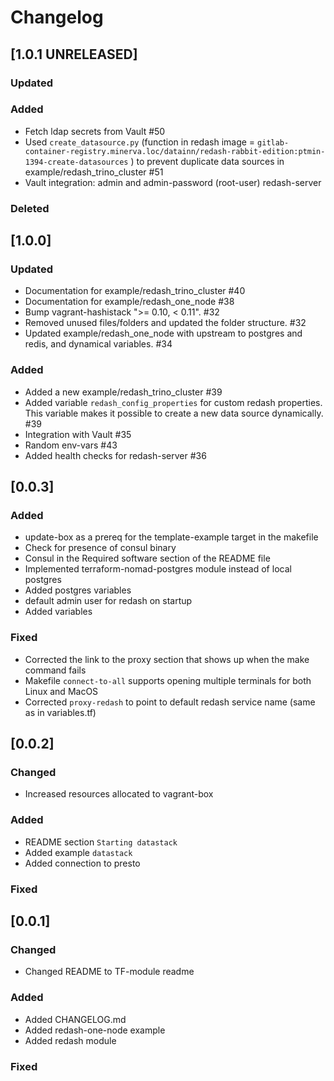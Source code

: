 # Changelog
## [1.0.1 UNRELEASED]

### Updated

### Added
- Fetch ldap secrets from Vault #50
- Used `create_datasource.py` (function in redash image = `gitlab-container-registry.minerva.loc/datainn/redash-rabbit-edition:ptmin-1394-create-datasources` ) to prevent duplicate data sources in example/redash_trino_cluster #51
- Vault integration: admin and admin-password (root-user) redash-server

### Deleted

## [1.0.0]
### Updated
- Documentation for example/redash_trino_cluster #40
- Documentation for example/redash_one_node #38
- Bump vagrant-hashistack ">= 0.10, < 0.11". #32
- Removed unused files/folders and updated the folder structure. #32
- Updated example/redash_one_node with upstream to postgres and redis, and dynamical variables. #34

### Added
- Added a new example/redash_trino_cluster #39
- Added variable `redash_config_properties` for custom redash properties. This variable makes it possible to create a new data source dynamically. #39
- Integration with Vault #35
- Random env-vars #43
- Added health checks for redash-server #36


## [0.0.3]

### Added
- update-box as a prereq for the template-example target in the makefile
- Check for presence of consul binary
- Consul in the Required software section of the README file
- Implemented terraform-nomad-postgres module instead of local postgres
- Added postgres variables
- default admin user for redash on startup
- Added variables

### Fixed
- Corrected the link to the proxy section that shows up when the make command fails
- Makefile `connect-to-all` supports opening multiple terminals for both Linux and MacOS
- Corrected `proxy-redash` to point to default redash service name (same as in variables.tf)

## [0.0.2]

### Changed
- Increased resources allocated to vagrant-box

### Added
- README section `Starting datastack`
- Added example `datastack`
- Added connection to presto

### Fixed

## [0.0.1]

### Changed
- Changed README to TF-module readme

### Added
- Added CHANGELOG.md
- Added redash-one-node example
- Added redash module

### Fixed
